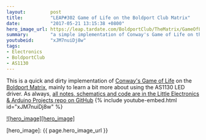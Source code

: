```yaml
---
layout:         post
title:          "LEAP#302 Game of Life on the Boldport Club Matrix"
date:           "2017-05-21 13:15:38 +0800"
hero_image_url: https://leap.tardate.com/BoldportClub/TheMatrix/GameOfLife/assets/GameOfLife_build.jpg
summary:        "a simple implementation of Conway's Game of Life on the Boldport Club Matrix"
youtubeid:      "xJM7nuiDj8w"
tags:
- Electronics
- BoldportClub
- AS1130
---
```


This is a quick and dirty implementation of
[Conway's Game of Life](https://en.wikipedia.org/wiki/Conway%27s_Game_of_Life) on the
[Boldport Matrix](../TheMatrix), mainly to learn a bit more about using the AS1130 LED driver.
As always, [all notes, schematics and code are in the Little Electronics & Arduino Projects repo on GitHub][project]
{% include youtube-embed.html id="xJM7nuiDj8w" %}

[![hero_image][hero_image]][project]

[leap]: https://leap.tardate.com
[project]: https://github.com/tardate/LittleArduinoProjects/tree/master/BoldportClub/TheMatrix/GameOfLife
[hero_image]: {{ page.hero_image_url }}
